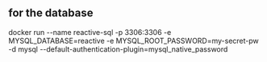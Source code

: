 

## for the database

docker run --name reactive-sql -p 3306:3306 -e MYSQL_DATABASE=reactive -e MYSQL_ROOT_PASSWORD=my-secret-pw -d mysql --default-authentication-plugin=mysql_native_password